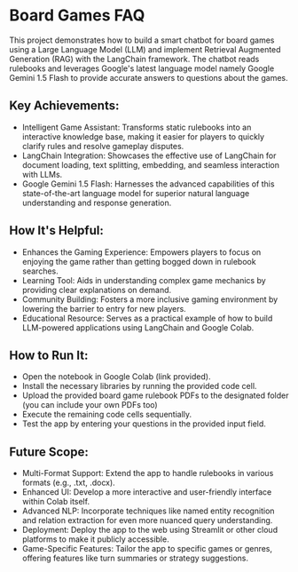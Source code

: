# Board Games FAQ

This project demonstrates how to build a smart chatbot for board games using a Large Language Model (LLM) and implement Retrieval Augmented Generation (RAG) with the LangChain framework. The chatbot reads rulebooks and leverages Google's latest language model namely Google Gemini 1.5 Flash to provide accurate answers to questions about the games. 

## Key Achievements:

- Intelligent Game Assistant: Transforms static rulebooks into an interactive knowledge base, making it easier for players to quickly clarify rules and resolve gameplay disputes.
- LangChain Integration: Showcases the effective use of LangChain for document loading, text splitting, embedding, and seamless interaction with LLMs.
- Google Gemini 1.5 Flash: Harnesses the advanced capabilities of this state-of-the-art language model for superior natural language understanding and response generation.

## How It's Helpful:

- Enhances the Gaming Experience: Empowers players to focus on enjoying the game rather than getting bogged down in rulebook searches.
- Learning Tool: Aids in understanding complex game mechanics by providing clear explanations on demand.
- Community Building: Fosters a more inclusive gaming environment by lowering the barrier to entry for new players.
- Educational Resource: Serves as a practical example of how to build LLM-powered applications using LangChain and Google Colab.

## How to Run It:

- Open the notebook in Google Colab (link provided).
- Install the necessary libraries by running the provided code cell.
- Upload the provided board game rulebook PDFs to the designated folder (you can include your own PDFs too)
- Execute the remaining code cells sequentially.
- Test the app by entering your questions in the provided input field.

## Future Scope:

- Multi-Format Support: Extend the app to handle rulebooks in various formats (e.g., .txt, .docx).
- Enhanced UI: Develop a more interactive and user-friendly interface within Colab itself.
- Advanced NLP: Incorporate techniques like named entity recognition and relation extraction for even more nuanced query understanding.
- Deployment: Deploy the app to the web using Streamlit or other cloud platforms to make it publicly accessible.
- Game-Specific Features: Tailor the app to specific games or genres, offering features like turn summaries or strategy suggestions.
